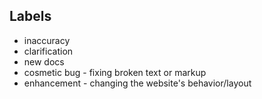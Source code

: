 
<!-- Thanks for the PR! Feel free to delete this message.
QUESTIONS? - Check the README first, then ask in #proj-terraform-docs.
SCREENSHOTS - Please capture the full page width, using a 1024px-wide viewport.
MERGING - Get an approving review before merging your own PRs. (Approved on the private fork? Just say so!)
REVIEWS - For help from the education team, request review from "hashicorp/terraform-education". -->

## Labels

<!-- What are you fixing or adding with this PR? Please help us with sorting and triage by deleting any of the following that don't apply.

If you have permissions on this repo, you can assign one of these labels and omit this section. -->

- inaccuracy
- clarification
- new docs
- cosmetic bug - fixing broken text or markup
- enhancement - changing the website's behavior/layout
